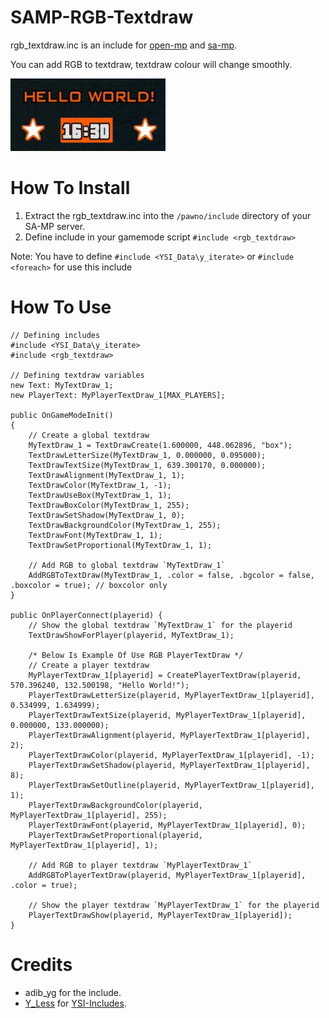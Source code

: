 # SAMP-RGB-Textdraw
rgb_textdraw.inc is an include for [open-mp](//open.mp/) and [sa-mp](//sa-mp.com/).

You can add RGB to textdraw, textdraw colour will change smoothly.

![Alt Text](gif_rgb_textdraw.gif)

# How To Install
1. Extract the rgb_textdraw.inc into the `/pawno/include` directory of your SA-MP server.
2. Define include in your gamemode script `#include <rgb_textdraw>`

Note: You have to define `#include <YSI_Data\y_iterate>` or `#include <foreach>` for use this include

# How To Use
```pawn
// Defining includes
#include <YSI_Data\y_iterate>
#include <rgb_textdraw>

// Defining textdraw variables
new Text: MyTextDraw_1;
new PlayerText: MyPlayerTextDraw_1[MAX_PLAYERS];

public OnGameModeInit() 
{
	// Create a global textdraw
	MyTextDraw_1 = TextDrawCreate(1.600000, 448.062896, "box");
	TextDrawLetterSize(MyTextDraw_1, 0.000000, 0.095000);
	TextDrawTextSize(MyTextDraw_1, 639.300170, 0.000000);
	TextDrawAlignment(MyTextDraw_1, 1);
	TextDrawColor(MyTextDraw_1, -1);
	TextDrawUseBox(MyTextDraw_1, 1);
	TextDrawBoxColor(MyTextDraw_1, 255);
	TextDrawSetShadow(MyTextDraw_1, 0);
	TextDrawBackgroundColor(MyTextDraw_1, 255);
	TextDrawFont(MyTextDraw_1, 1);
	TextDrawSetProportional(MyTextDraw_1, 1);

	// Add RGB to global textdraw `MyTextDraw_1`
	AddRGBToTextDraw(MyTextDraw_1, .color = false, .bgcolor = false, .boxcolor = true); // boxcolor only
}

public OnPlayerConnect(playerid) {
	// Show the global textdraw `MyTextDraw_1` for the playerid
	TextDrawShowForPlayer(playerid, MyTextDraw_1);

	/* Below Is Example Of Use RGB PlayerTextDraw */
	// Create a player textdraw
	MyPlayerTextDraw_1[playerid] = CreatePlayerTextDraw(playerid, 570.396240, 132.500198, "Hello World!");
	PlayerTextDrawLetterSize(playerid, MyPlayerTextDraw_1[playerid], 0.534999, 1.634999);
	PlayerTextDrawTextSize(playerid, MyPlayerTextDraw_1[playerid], 0.000000, 133.000000);
	PlayerTextDrawAlignment(playerid, MyPlayerTextDraw_1[playerid], 2);
	PlayerTextDrawColor(playerid, MyPlayerTextDraw_1[playerid], -1);
	PlayerTextDrawSetShadow(playerid, MyPlayerTextDraw_1[playerid], 8);
	PlayerTextDrawSetOutline(playerid, MyPlayerTextDraw_1[playerid], 1);
	PlayerTextDrawBackgroundColor(playerid, MyPlayerTextDraw_1[playerid], 255);
	PlayerTextDrawFont(playerid, MyPlayerTextDraw_1[playerid], 0);
	PlayerTextDrawSetProportional(playerid, MyPlayerTextDraw_1[playerid], 1);

	// Add RGB to player textdraw `MyPlayerTextDraw_1`
	AddRGBToPlayerTextDraw(playerid, MyPlayerTextDraw_1[playerid], .color = true);

	// Show the player textdraw `MyPlayerTextDraw_1` for the playerid
	PlayerTextDrawShow(playerid, MyPlayerTextDraw_1[playerid]);
}
```

# Credits
* adib_yg for the include.
* [Y_Less](//github.com/Y-Less/) for [YSI-Includes](https://github.com/pawn-lang/YSI-Includes).
